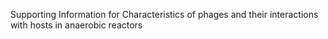 Supporting Information
		for
Characteristics of phages and their interactions with hosts in anaerobic reactors
